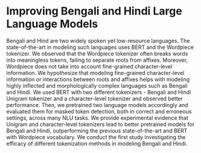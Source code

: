 # Improving Bengali and Hindi Large Language Models
 
Bengali and Hind are two widely spoken yet low-resource languages. The state-of-the-art in modeling such languages uses BERT and the Wordpiece tokenizer. We observed that the Wordpiece tokenizer often breaks words into meaningless tokens, failing to separate roots from affixes. Moreover, Wordpiece does not take into account fine-grained character-level information. We hypothesize that modeling fine-grained character-level information or interactions between roots and affixes helps with modeling highly inflected and morphologically complex languages such as Bengali and Hindi. We used BERT with two different tokenizers - Bengali and Hindi Unigram tokenizer and a character-level tokenizer and observed better performance. Then, we pretrained two language models accordingly and evaluated them for masked token detection, both in correct and erroneous settings, across many NLU tasks. We provide experimental evidence that Unigram and character-level tokenizers lead to better pretrained models for Bengali and Hindi, outperforming the previous state-of-the-art and BERT with Wordpiece vocabulary. We conduct the first study investigating the efficacy of different tokenization methods in modeling Bengali and Hindi.
